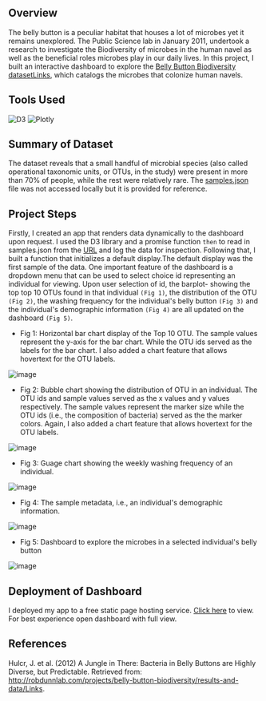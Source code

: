## Overview
The belly button is a peculiar habitat that houses a lot of microbes yet it remains unexplored. The Public Science lab in January 2011, undertook a research to investigate the Biodiversity of microbes in the human navel as well as the beneficial roles microbes play in our daily lives. In this project, I built an interactive dashboard to explore the  <a href ="http://robdunnlab.com/projects/belly-button-biodiversity/">Belly Button Biodiversity datasetLinks</a>, which catalogs the microbes that colonize human navels.

## Tools Used
![D3](https://img.shields.io/badge/d3.js-F9A03C?style=for-the-badge&logo=d3.js&logoColor=white)
![Plotly](https://img.shields.io/badge/Plotly-239120?style=for-the-badge&logo=plotly&logoColor=white)

## Summary of Dataset
The dataset reveals that a small handful of microbial species (also called operational taxonomic units, or OTUs, in the study) were present in more than 70% of people, while the rest were relatively rare. The <a href = "https://github.com/Jayplect/belly-button-dashboard/tree/main/data">samples.json</a> file was not accessed locally but it is provided for reference.

## Project Steps
Firstly, I created an app that renders data dynamically to the dashboard upon request. I used the D3 library and a promise function `then` to read in samples.json from the <a href ="https://2u-data-curriculum-team.s3.amazonaws.com/dataviz-classroom/v1.1/14-Interactive-Web-Visualizations/02-Homework/samples.json"> URL</a> and log the data for inspection. Following that, I built a function that initializes a default display.The default display was the first sample of the data. One important feature of the dashboard is a dropdown menu that can be used to select choice id representing an individual for viewing. Upon user selection of id, the barplot- showing the top top 10 OTUs found in that individual `(Fig 1)`, the distribution of the OTU `(Fig 2)`, the washing frequency for the individual's belly button `(Fig 3)` and the individual's demographic information `(Fig 4)` are all updated on the dashboard `(Fig 5)`. 

- Fig 1: Horizontal bar chart display of the Top 10 OTU. The sample values represent the y-axis for the bar chart. While the OTU ids served as the labels for the bar chart. I also added a chart feature that allows hovertext for the OTU labels.

![image](https://github.com/Jayplect/belly-button-microbe-diversity-dashboard/assets/107348074/03c954db-3d5f-44d4-b700-6efe89c16041)

- Fig 2: Bubble chart showing the distribution of OTU in an individual. The OTU ids and sample values served as the x values and y values respectively. The sample values represent the marker size while the OTU ids (i.e., the composition of bacteria) served as the the marker colors. Again, I also added a chart feature that allows hovertext for the OTU labels.

![image](https://github.com/Jayplect/belly-button-microbe-diversity-dashboard/assets/107348074/cd298cc0-77e4-45d1-9e18-5c9afc28dcbd)

- Fig 3:  Guage chart showing the weekly washing frequency of an individual.

![image](https://github.com/Jayplect/belly-button-microbe-diversity-dashboard/assets/107348074/aa3657cc-67aa-4dfe-a679-81ad217d54d1)

- Fig 4: The sample metadata, i.e., an individual's demographic information.
 
![image](https://github.com/Jayplect/belly-button-microbe-diversity-dashboard/assets/107348074/698e6ed9-3d83-49c4-9e4a-453fe85d1208)

- Fig 5: Dashboard to explore the microbes in a selected individual's belly button

![image](https://github.com/Jayplect/belly-button-microbe-diversity-dashboard/assets/107348074/04597161-37b9-4e2a-9856-02c49ca6428a)

## Deployment of Dashboard 
I deployed my app to a free static page hosting service. <a href = "https://jayplect.github.io/belly-button-microbe-diversity-dashboard/">Click here<a/> to view. For best experience open dashboard with full view.

## References
Hulcr, J. et al. (2012) A Jungle in There: Bacteria in Belly Buttons are Highly Diverse, but Predictable. Retrieved from: http://robdunnlab.com/projects/belly-button-biodiversity/results-and-data/Links.
